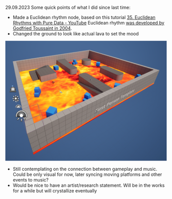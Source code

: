 29.09.2023
Some quick points of what I did since last time:
- Made a Euclidean rhythm node, based on this tutorial [35. Euclidean Rhythms with Pure Data - YouTube](https://www.youtube.com/watch?v=lCcGeVXHkbE) Euclidean rhythm [was developed by Godfried Toussaint in 2004](https://cgm.cs.mcgill.ca/~godfried/publications/banff.pdf).
- Changed the ground to look like actual lava to set the mood

![Screenshot of a basic Unreal 5 scene filled with lava.](/reflections/Pasted%20image%2020230929124015.png)

- Still contemplating on the connection between gameplay and music. Could be only visual for now, later syncing moving platforms and other events to music?
- Would be nice to have an artist/research statement. Will be in the works for a while but will crystallize eventually
